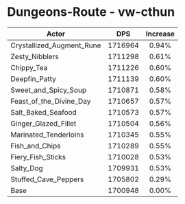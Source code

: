 # Dungeons-Route - vw-cthun
| Actor | DPS | Increase |
|---|:---:|:---:|
|Crystallized_Augment_Rune|1716964|0.94%|
|Zesty_Nibblers|1711298|0.61%|
|Chippy_Tea|1711226|0.60%|
|Deepfin_Patty|1711139|0.60%|
|Sweet_and_Spicy_Soup|1710871|0.58%|
|Feast_of_the_Divine_Day|1710657|0.57%|
|Salt_Baked_Seafood|1710573|0.57%|
|Ginger_Glazed_Fillet|1710504|0.56%|
|Marinated_Tenderloins|1710345|0.55%|
|Fish_and_Chips|1710289|0.55%|
|Fiery_Fish_Sticks|1710028|0.53%|
|Salty_Dog|1709931|0.53%|
|Stuffed_Cave_Peppers|1705802|0.29%|
|Base|1700948|0.00%|
